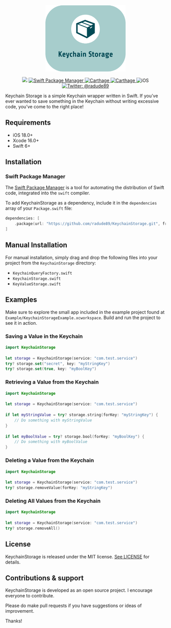 <p align="center">
    <img src="https://github.com/radude89/KeychainStorage/blob/master/Images/Logo.png" width="50%" height="50%" alt="Keychain Storage" />
</p>
<p align="center">
  <img src="https://img.shields.io/badge/Swift-6-orange.svg" />
  <a href="https://swift.org/package-manager">
        <img src="https://img.shields.io/badge/spm-compatible-brightgreen.svg?style=flat" alt="Swift Package Manager" />
  </a>
  <a href="https://github.com/Carthage/Carthage">
        <img src="https://img.shields.io/badge/pod-1.3.0-darkorange.svg?style=flat" alt="Carthage" />
  </a>
  <a href="https://swift.org/package-manager">
        <img src="https://img.shields.io/badge/Carthage-compatible-brightgreen.svg?style=flat" alt="Carthage" />
  </a>
  <img src="https://img.shields.io/badge/platforms-iOS-brightgreen.svg?style=flat" alt="iOS" />
  <a href="https://twitter.com/johnsundell">
        <img src="https://img.shields.io/badge/twitter-@radude89-blue.svg?style=flat" alt="Twitter: @radude89" />
  </a>
</p>

Keychain Storage is a simple Keychain wrapper written in Swift. If you’ve ever wanted to save something in the Keychain without writing excessive code, you’ve come to the right place!

## Requirements

- iOS 18.0+
- Xcode 16.0+
- Swift 6+

## Installation

### Swift Package Manager

The [Swift Package Manager](https://swift.org/package-manager/) is a tool for automating the distribution of Swift code, integrated into the `swift` compiler.

To add KeychainStorage as a dependency, include it in the `dependencies` array of your `Package.swift` file:

```swift
dependencies: [
    .package(url: "https://github.com/radude89/KeychainStorage.git", from: "2.0.0")
]
```

## Manual Installation

For manual installation, simply drag and drop the following files into your project from the `KeychainStorage` directory:

- `KeychainQueryFactory.swift`
- `KeychainStorage.swift`
- `KeyValueStorage.swift`

## Examples

Make sure to explore the small app included in the example project found at `Example/KeychainStorageExample.xcworkspace`. Build and run the project to see it in action.

### Saving a Value in the Keychain

```swift
import KeychainStorage

let storage = KeychainStorage(service: "com.test.service")
try? storage.set("secret", key: "myStringKey")
try? storage.set(true, key: "myBoolKey")
```

### Retrieving a Value from the Keychain

```swift
import KeychainStorage

let storage = KeychainStorage(service: "com.test.service")

if let myStringValue = try? storage.string(forKey: "myStringKey") {
    // Do something with myStringValue
}

if let myBoolValue = try? storage.bool(forKey: "myBoolKey") {
    // Do something with myBoolValue
}
```

### Deleting a Value from the Keychain

```swift
import KeychainStorage

let storage = KeychainStorage(service: "com.test.service")
try? storage.removeValue(forKey: "myStringKey")
```

### Deleting All Values from the Keychain

```swift
import KeychainStorage

let storage = KeychainStorage(service: "com.test.service")
try? storage.removeAll()
```

## License

KeychainStorage is released under the MIT license. [See LICENSE](https://github.com/radude89/KeychainStorage/blob/master/LICENSE) for details.

## Contributions & support

KeychainStorage is developed as an open source project. I encourage everyone to contribute. <br />

Please do make pull requests if you have suggestions or ideas of improvement.

Thanks!
